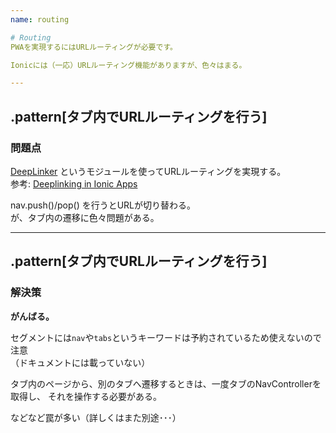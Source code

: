```yaml
---
name: routing

# Routing
PWAを実現するにはURLルーティングが必要です。

Ionicには（一応）URLルーティング機能がありますが、色々はまる。

---
```

## .pattern[タブ内でURLルーティングを行う]
### 問題点

[DeepLinker](https://ionicframework.com/docs/2.2.0/api/navigation/DeepLinker/)
というモジュールを使ってURLルーティングを実現する。  
参考: [Deeplinking in Ionic Apps](http://blog.ionic.io/deeplinking-in-ionic-apps/)

nav.push()/pop() を行うとURLが切り替わる。  
が、タブ内の遷移に色々問題がある。

---
## .pattern[タブ内でURLルーティングを行う]
### 解決策
__がんばる。__

セグメントには`nav`や`tabs`というキーワードは予約されているため使えないので注意  
（ドキュメントには載っていない）

タブ内のページから、別のタブへ遷移するときは、一度タブのNavControllerを取得し、
それを操作する必要がある。

などなど罠が多い（詳しくはまた別途･･･）

<!-- nav.setRoot() を使うと、タブ内で

  - DIで挿入したNavController をそのまま使うと、タブ内で遷移してしまう。
  - タブ外に遷移するには、app.getRootNav() でルートのNavControllerを取得し、setRoot する必要がある。
      - URLの問題などもあるため要注意
  - しかし、3.5からAPIが変更になった。。。 -->
